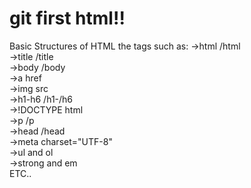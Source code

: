 # git first html!!
Basic Structures of HTML
the tags such as:
->html /html
<br>
->title /title
<br>
->body /body
<br>
->a href
<br>
->img src
<br>
->h1-h6 /h1-/h6
<br>
->!DOCTYPE html
<br>
->p /p
<br>
->head /head
<br>
->meta charset="UTF-8"
<br>
->ul and ol
<br>
->strong and em
<br>
ETC..